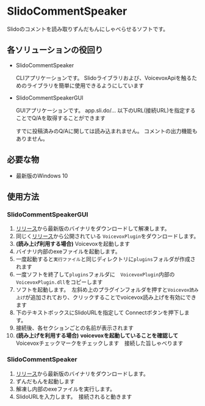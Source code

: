 # SlidoCommentSpeaker

Slidoのコメントを読み取りずんだもんにしゃべらせるソフトです。

## 各ソリューションの役回り

- SlidoCommentSpeaker

  CLIアプリケーションです。
  Slidoライブラリおよび、VoicevoxApiを触るためのライブラリを簡単に使用できるようにしています
  

- SlidoCommentSpeakerGUI
  
  GUIアプリケーションです。
  app.sli.do/... 以下のURL(接続URL)を指定することでQ/Aを取得することができます
  
  すでに投稿済みのQ/Aに関しては読み込まれません。
  コメントの出力機能もありません。

## 必要な物
 - 最新版のWindows 10
   
## 使用方法

### SlidoCommentSpeakerGUI
 1. [リリース](https://github.com/N-Magi/SlidoCommentSpeaker/releases)から最新版のバイナリをダウンロードして解凍します。
 2. 同じく[リリース](https://github.com/N-Magi/SlidoCommentSpeaker/releases)から公開されている `VoicevoxPlugin`をダウンロードします。
 3. **(読み上げ利用する場合)** Voicevoxを起動します
 4. バイナリ内部のexeファイルを起動します。
 5. 一度起動すると`実行ファイル`と同じディレクトリに`plugins`フォルダが作成されます
 6. 一度ソフトを終了して`plugins`フォルダに　`VoicevoxPlugin`内部の`VoicevoxPlugin.dll`をコピーします
 7. ソフトを起動します。　左斜め上のプラグインフォルダを押すと`Voicevox読み上げ`が追加されており、クリックすることでvoicevox読み上げを有効にできます
 8. 下のテキストボックスにSlidoURLを指定して Connectボタンを押下します。
 9. 接続後、各セクションごとの名前が表示されます
 10. **(読み上げを利用する場合)** **voicevoxを起動していることを確認して**　Voicevoxチェックマークをチェックします　接続した旨しゃべります
### SlidoCommentSpeaker
 1. [リリース](https://github.com/N-Magi/SlidoCommentSpeaker/releases)から最新版のバイナリをダウンロードします。
 2. ずんだもんを起動します
 3. 解凍し内部のexeファイルを実行します。
 4. SlidoURLを入力します。　接続されると動きます
 
 
